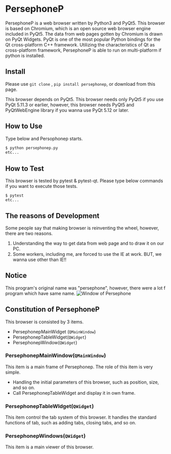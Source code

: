 
# PersephoneP

PersephoneP is a web browser written by Python3 and PyQt5.
This browser is based on Chromium,
 which is an open source web browser engine included in PyQt5.
The data from web pages gotten by Chromium is drawn on PyQt Widgets.
PyQt is one of the most popular Python bindings for the Qt cross-platform C++ framework.
Utilizing the characteristics of Qt as cross-platform framework,
 PersephoneP is able to run on multi-platform if python is installed.

## Install

Please use ```git clone``` , ```pip install persephonep```,
 or download from this page.

This browser depends on PyQt5.
This browser needs only PyQt5 if you use PyQt 5.11.3 or earlier,
 however, this browser needs PyQt5 and PyQtWebEngine library
 if you wanna use PyQt 5.12 or later.

## How to Use

Type below and Persophonep starts.

``` bash
$ python persephonep.py
etc...
```

## How to Test

This browser is tested by pytest & pytest-qt.
Please type below commands if you want to execute those tests.

```text
$ pytest
etc...
```

## The reasons of Development

Some people say that making browser is reinventing the wheel,
 however, there are two reasons.

1. Understanding the way to get data from web page and to draw it on our PC.
1. Some workers, including me, are forced to use the IE at work. BUT,
 we wanna use other than IE!!

## Notice

This program's original name was "persephone",
 however, there were a lot f program which have same name.
![Window of Persephone](https://github.com/montblanc18/persephonep/blob/master/img/window_of_persephonep.png "Window_of_Persephone")

## Constitution of PersephoneP

This browser is consisted by 3 items.

- PersephonepMainWidget (```QMainWindow```)
- PersephonepTableWidget(```QWidget```)
- PersephonepWindow(```QWidget```)

### PersephonepMainWindow(```QMainWindow```)

This item is a main frame of Persephonep.
The role of this item is very simple.

- Handling the initial parameters of this browser, such as position, size, and so on.
- Call PersephonepTableWidget and display it in own frame.

### PersephonepTableWIdget(```QWidget```)

This item control the tab system of this browser. It handles the standard functions of tab, such as adding tabs, closing tabs, and so on.

### PersephonepWindows(```QWidget```)

This item is a main viewer of this browser.